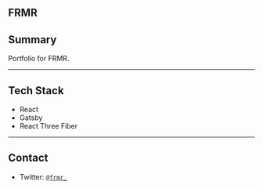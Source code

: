 ## FRMR

## Summary

Portfolio for FRMR.

---

## Tech Stack

-   React
-   Gatsby
-   React Three Fiber

---

## Contact

-   Twitter: <a href="http://twitter.com/frmr_" target="_blank">`@frmr_`</a>

